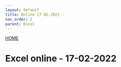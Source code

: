 ```yaml
---
layout: default
title: Online 17-02-2022
nav_order: 2
parent: Excel
---
```

[HOME](../README.md)
# Excel online - 17-02-2022
